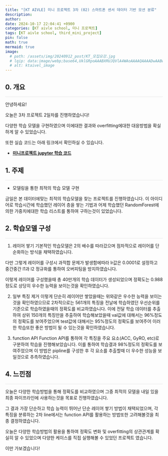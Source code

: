 ```yaml
---
title: "[KT AIVLE] 미니 프로젝트 3차 (02) 스마트폰 센서 데이터 기반 모션 분류"
description: 
author:
date: 2024-10-17 22:04:41 +0900
categories: [KT aivle school, 미니 프로젝트]
tags: [KT aivle school, third_mini_project]
pin: false
math: true
mermaid: true
image:
  # path: /assets/img/20240912_post/KT_모집요강.jpg
  # lqip: data:image/webp;base64,UklGRpoAAABXRUJQVlA4WAoAAAAQAAAADwAABwAAQUxQSDIAAAARL0AmbZurmr57yyIiqE8oiG0bejIYEQTgqiDA9vqnsUSI6H+oAERp2HZ65qP/VIAWAFZQOCBCAAAA8AEAnQEqEAAIAAVAfCWkAALp8sF8rgRgAP7o9FDvMCkMde9PK7euH5M1m6VWoDXf2FkP3BqV0ZYbO6NA/VFIAAAA
  # alt: ktaivel_image
---
```


## **0. 개요**
<hr style="height: 0.5px; background-color: rgba(0, 0, 0, .1); border: none;" /> 
안녕하세요!  

오늘은 3차 프로젝트 2일차를 진행하였습니다!

다양한 학습 모델을 구현하였으며 이에대한 결과와 overfitting에대한 대응방법을 확실하게 알 수 있었습니다.

또한 실습 코드는 아래 링크에서 확인하실 수 있습니다.  
- [**미니프로젝트 jupyter 학습 코드**](https://github.com/Lucky-SeoYounghyun/kt_aivle/tree/main/mini_project_03)

## **1. 주제**
<hr style="height: 0.5px; background-color: rgba(0, 0, 0, .1); border: none;" /> 

- 모델링을 통한 최적의 학습 모델 구현

금일은 본 데이터에맞는 최적의 학습모델을 찾는 프로젝트를 진행하였습니다.
이 아이디어로 학습시간에 학습했던 레이어 층을 쌓는 기법과 어제 학습했던 RandomForest에 의한 가중치에대한 학습 리스트를 통하여 구하는것이 있었습니다.

## **2. 학습모델 구성**
<hr style="height: 0.5px; background-color: rgba(0, 0, 0, .1); border: none;" /> 

1. 레이어 쌓기
기본적인 학습모델은 2의 배수를 따라갔으며 점차적으로 레이어를 단순화하는 방식을 채택하였습니다.  

다만 그렇게 레이어를 구성시 과적합 문제가 발생함에따라 lr값은 0.0001로 설정하고 중간중간 l1과 l2 정규화를 통하여 오버피팅을 방지하였습니다.  

이렇게 레이어를 구성했을때 총 40만개의 학습 데이터가 생성되었으며 정확도는 0.988정도로 상당히 우수한 능력을 보이는것을 확인하였습니다.  

2. 일부 특징 제거
이렇게 단순히 레이어만 쌓았을때는 위와같은 우수한 능력을 보이는것을 확인하였으므로 2차적으로는 561개의 특징을 전날에 학습하였던 우선순위를 기준으로 학습하였을때의 정확도를 비교하였습니다.
이에 전달 학습 데이터를 추출하여 상위 150개의 특징만을 추출하여 학습해보았을때
val값에 대해서는 96%정도의 정확도를 보여주었으며 test값에 대해서는 95%정도의 정확도를 보여주어 이러한 학습또한 좋은 방법이 될 수 있는것을 확인하였습니다.

3. function API
Function API를 통하여 각 특징을 주요 요소(ACC, GyRO, etc)로 구분하여 학습을 진행해보았습니다.
이를 통하여 학습결과 98%정도의 정확도를 보여주었으며 이 방법은 pipline를 구성한 후 각 요소를 추출할때 더 우수한 성능을 보일것으로 추측하였습니다.


## **4. 느낀점**
<hr style="height: 0.5px; background-color: rgba(0, 0, 0, .1); border: none;" /> 
오늘은 다양한 학습방법을 통해 정확도를 비교하였으며 그중 최적의 모델을 내일 있을 최종 파이프라인에 사용하는것을 목표로 진행하였습니다.

그 결과 가장 단순하고 학습 능력이 뛰어난 단순 레이어 쌓기 방법이 채택되었으며, 각 특징을 분류하는 2차 line에서는 function API를 활용하는 방법또한 고려해볼것을 최종 결정하였습니다.

오늘은 다양한 학습방법의 활용을 통하여 정확도 변화 및 overfitting의 상관관계를 확실히 알 수 있었으며 다양한 케이스를 직접 실행해볼 수 있었던 프로젝트 였습니다.

이만 가보겠습니다!
